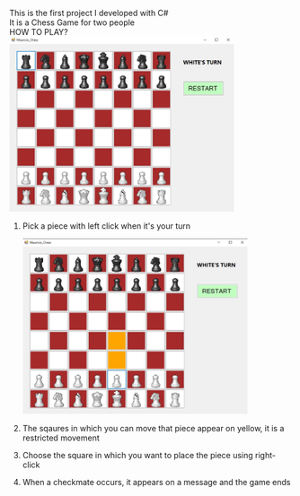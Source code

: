 This is the first project I developed with C#  
It is a Chess Game for two people  
HOW TO PLAY?  
<img src="https://github.com/MGonzalesZ/ChessGame/blob/master/MauricioGonzales_ChessGame/Bitacora/Game.JPG" alt="Descripción de la imagen" width="400"/>  
1) Pick a piece with left click when it's your turn

   <img src="https://github.com/MGonzalesZ/ChessGame/blob/master/MauricioGonzales_ChessGame/Bitacora/step1.JPG" alt="Descripción de la imagen" width="400"/>
   
3) The sqaures in which you can move that piece appear on yellow, it is a restricted movement
   
5) Choose the square in which you want to place the piece using right-click
   
7) When a checkmate occurs, it appears on a message and the game ends
   
